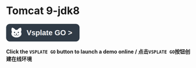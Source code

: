 # Tomcat 9-jdk8

<a href="https://www.vsplate.com/?docker-compose=https://github.com/vsplate/dcenvs/tomcat/9-jdk8"><img alt="VSPLATE GO" src="https://raw.githubusercontent.com/vsplate/images/master/vsgo_btn.png" width="200px"></a>

**Click the `VSPLATE GO` button to launch a demo online / 点击`VSPLATE GO`按钮创建在线环境**